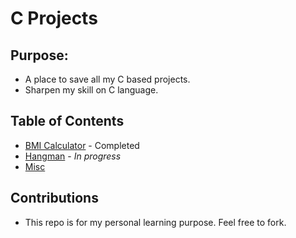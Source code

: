 # C Projects

## Purpose:
 - A place to save all my C based projects.
 - Sharpen my skill on C language.

## Table of Contents
* [BMI Calculator](./bmi_calculator) - Completed
* [Hangman](./hangman) - *In progress*
* [Misc](./misc)

## Contributions
- This repo is for my personal learning purpose. Feel free to fork.